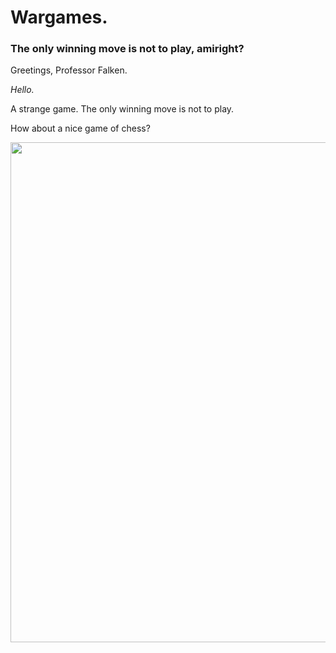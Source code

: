 # Wargames.
### The only winning move is not to play, amiright?

<!-- more -->

Greetings, Professor Falken.

*Hello.*

A strange game. The only winning move is not to play.

How about a nice game of chess? 

<img width="800" src="/images/wargames.jpg"/>
